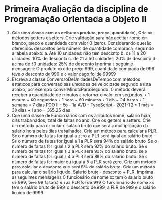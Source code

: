 # Primeira Avaliação da disciplina de Programação Orientada a Objeto II

1) Crie uma classe com os atributos produto, preço, quantidade), Crie os métodos
getters e setters. Crie validação para não aceitar nome em branco, preco e
quantidade com valor 0 (zero). Considerando quesão oferecidos descontos pelo
número de quantidade comprada, seguindo a tabela abaixo:
a. Até 10 unidades: não tem desconto
b. de 11 a 20 unidades: 10% de desconto
c. de 21 a 50 unidades: 20% de desconto
d. acima de 50 unidades: 25% de desconto
Imprima a seguinte mensagem: O produto xxx de preço 999, quantidade comprada
de 999 teve o desconto de 999 e o valor pago foi de 99999
2) Escreva a classe ConversaoDeUnidadesDeTempo com métodos estáticos para
conversão
 das unidades de velocidade segundo a lista abaixo, por exemplo
converMinutoParaSegundo. O método deverá receber a quantidade de minutos e
retornar o valor em segundos.
• 1 minuto = 60 segundos
• 1 hora = 60 minutos
• 1 dia = 24 horas
• 1 semana = 7 dias
POO II - 5o - 1a AVD - TypeScript - 2021-1 2
• 1 mês = 30 dias
• 1 ano = 365.25 dias
3) Crie uma classe de Funcionários com os atributos nome, salario hora, dias
trabalhados, total de faltas no ano. Crie os getters e setters.
Crie um método para calcular o salário bruto que será a multiplicação do salario
hora pelos dias trabalhados.
Crie um método para calcular a PLR. Se o numero de faltas for igual a zero a PLR
será igual ao salário bruto. Se o número de faltas for igual a 1 a PLR será 94% do
salário bruto. Se o número de faltas for igual a 2 a PLR será 92% do salário bruto.
Se o número de faltas for igual a 3 a PLR será 90% do salário bruto. se o número de
faltas for igual a 4 a PLR será 88% do salário bruto. Se o número de faltas for maior
ou igual a 5 a PLR será zero.
Crie um método para calcular o desconto que será 5% do salário bruto.
Crie um método para calcular o salário liquido. Salario bruto - desconto + PLR.
Imprima as seguintes mensagens
O funcionário de nome xx tem o salário bruto de 999, teve 99 falta(s) e sua PLR foi
de 999
O funcionário de nome xx tem o salário bruto de 999, o desconto de 999, a PLR de
999 e o salário líquido de 9999
